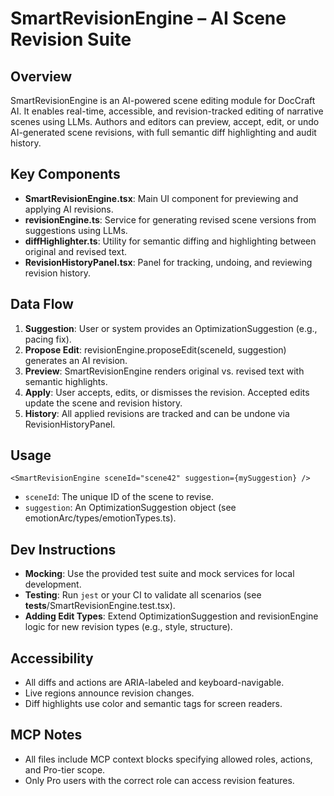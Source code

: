 # SmartRevisionEngine – AI Scene Revision Suite

## Overview
SmartRevisionEngine is an AI-powered scene editing module for DocCraft AI. It enables real-time, accessible, and revision-tracked editing of narrative scenes using LLMs. Authors and editors can preview, accept, edit, or undo AI-generated scene revisions, with full semantic diff highlighting and audit history.

## Key Components
- **SmartRevisionEngine.tsx**: Main UI component for previewing and applying AI revisions.
- **revisionEngine.ts**: Service for generating revised scene versions from suggestions using LLMs.
- **diffHighlighter.ts**: Utility for semantic diffing and highlighting between original and revised text.
- **RevisionHistoryPanel.tsx**: Panel for tracking, undoing, and reviewing revision history.

## Data Flow
1. **Suggestion**: User or system provides an OptimizationSuggestion (e.g., pacing fix).
2. **Propose Edit**: revisionEngine.proposeEdit(sceneId, suggestion) generates an AI revision.
3. **Preview**: SmartRevisionEngine renders original vs. revised text with semantic highlights.
4. **Apply**: User accepts, edits, or dismisses the revision. Accepted edits update the scene and revision history.
5. **History**: All applied revisions are tracked and can be undone via RevisionHistoryPanel.

## Usage
```tsx
<SmartRevisionEngine sceneId="scene42" suggestion={mySuggestion} />
```
- `sceneId`: The unique ID of the scene to revise.
- `suggestion`: An OptimizationSuggestion object (see emotionArc/types/emotionTypes.ts).

## Dev Instructions
- **Mocking**: Use the provided test suite and mock services for local development.
- **Testing**: Run `jest` or your CI to validate all scenarios (see __tests__/SmartRevisionEngine.test.tsx).
- **Adding Edit Types**: Extend OptimizationSuggestion and revisionEngine logic for new revision types (e.g., style, structure).

## Accessibility
- All diffs and actions are ARIA-labeled and keyboard-navigable.
- Live regions announce revision changes.
- Diff highlights use color and semantic tags for screen readers.

## MCP Notes
- All files include MCP context blocks specifying allowed roles, actions, and Pro-tier scope.
- Only Pro users with the correct role can access revision features. 
